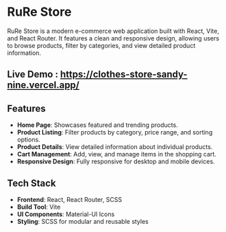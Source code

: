 # RuRe Store

RuRe Store is a modern e-commerce web application built with React, Vite, and React Router. It features a clean and responsive design, allowing users to browse products, filter by categories, and view detailed product information.

## Live Demo : https://clothes-store-sandy-nine.vercel.app/

## Features

- **Home Page**: Showcases featured and trending products.
- **Product Listing**: Filter products by category, price range, and sorting options.
- **Product Details**: View detailed information about individual products.
- **Cart Management**: Add, view, and manage items in the shopping cart.
- **Responsive Design**: Fully responsive for desktop and mobile devices.

## Tech Stack

- **Frontend**: React, React Router, SCSS
- **Build Tool**: Vite
- **UI Components**: Material-UI Icons
- **Styling**: SCSS for modular and reusable styles
